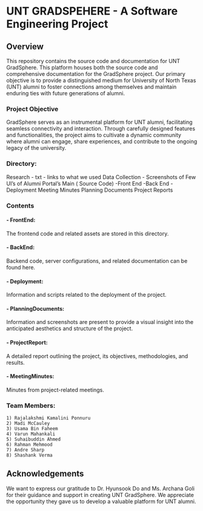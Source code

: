 # UNT GRADSPEHERE - A Software Engineering Project

## Overview
This repository contains the source code and documentation for UNT GradSphere. This platform houses both the source code and comprehensive documentation for the GradSphere project. Our primary objective is to provide a distinguished medium for University of North Texas (UNT) alumni to foster connections among themselves and maintain enduring ties with future generations of alumni.

### Project Objective
GradSphere serves as an instrumental platform for UNT alumni, facilitating seamless connectivity and interaction. Through carefully designed features and functionalities, the project aims to cultivate a dynamic community where alumni can engage, share experiences, and contribute to the ongoing legacy of the university.

### Directory: 
Research - txt - links to what we used
Data Collection - Screenshots of Few  UI’s of Alumni Portal’s
Main ( Source Code) 
    -Front End
    -Back End
    -Deployment
Meeting Minutes 
Planning Documents
Project Reports 

### Contents

#### - FrontEnd: 
The frontend code and related assets are stored in this directory.

#### - BackEnd: 
Backend code, server configurations, and related documentation can be found here.

#### - Deployment: 
Information and scripts related to the deployment of the project.

#### - PlanningDocuments: 
Information and screenshots are present to provide a visual insight into the anticipated aesthetics and structure of the project.

#### - ProjectReport: 
A detailed report outlining the project, its objectives, methodologies, and results.

#### - MeetingMinutes: 
Minutes from project-related meetings.

### Team Members: 
    1) Rajalakshmi Kamalini Ponnuru
    2) Madi McCauley
    3) Usama Bin Faheem
    4) Varun Mahankali
    5) Suhaibuddin Ahmed
    6) Rahman Mehmood
    7) Andre Sharp
    8) Shashank Verma


## Acknowledgements
We want to express our gratitude to Dr. Hyunsook Do and Ms. Archana Goli for their guidance and support in creating UNT GradSphere. We appreciate the opportunity they gave us to develop a valuable platform for UNT alumni.

